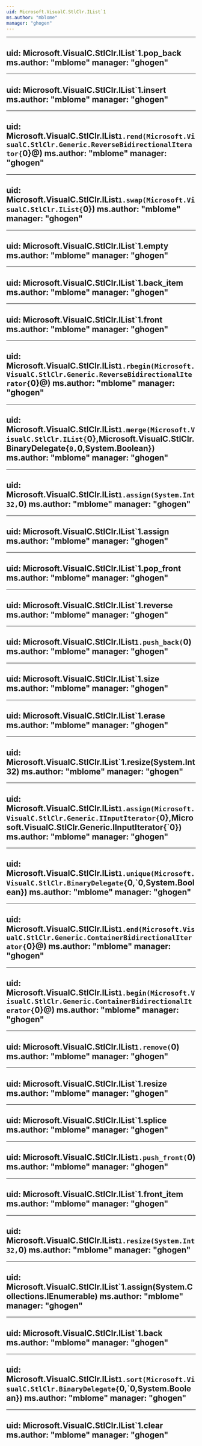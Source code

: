 ```yaml
---
uid: Microsoft.VisualC.StlClr.IList`1
ms.author: "mblome"
manager: "ghogen"
---
```


---
uid: Microsoft.VisualC.StlClr.IList`1.pop_back
ms.author: "mblome"
manager: "ghogen"
---

---
uid: Microsoft.VisualC.StlClr.IList`1.insert
ms.author: "mblome"
manager: "ghogen"
---

---
uid: Microsoft.VisualC.StlClr.IList`1.rend(Microsoft.VisualC.StlClr.Generic.ReverseBidirectionalIterator{`0}@)
ms.author: "mblome"
manager: "ghogen"
---

---
uid: Microsoft.VisualC.StlClr.IList`1.swap(Microsoft.VisualC.StlClr.IList{`0})
ms.author: "mblome"
manager: "ghogen"
---

---
uid: Microsoft.VisualC.StlClr.IList`1.empty
ms.author: "mblome"
manager: "ghogen"
---

---
uid: Microsoft.VisualC.StlClr.IList`1.back_item
ms.author: "mblome"
manager: "ghogen"
---

---
uid: Microsoft.VisualC.StlClr.IList`1.front
ms.author: "mblome"
manager: "ghogen"
---

---
uid: Microsoft.VisualC.StlClr.IList`1.rbegin(Microsoft.VisualC.StlClr.Generic.ReverseBidirectionalIterator{`0}@)
ms.author: "mblome"
manager: "ghogen"
---

---
uid: Microsoft.VisualC.StlClr.IList`1.merge(Microsoft.VisualC.StlClr.IList{`0},Microsoft.VisualC.StlClr.BinaryDelegate{`0,`0,System.Boolean})
ms.author: "mblome"
manager: "ghogen"
---

---
uid: Microsoft.VisualC.StlClr.IList`1.assign(System.Int32,`0)
ms.author: "mblome"
manager: "ghogen"
---

---
uid: Microsoft.VisualC.StlClr.IList`1.assign
ms.author: "mblome"
manager: "ghogen"
---

---
uid: Microsoft.VisualC.StlClr.IList`1.pop_front
ms.author: "mblome"
manager: "ghogen"
---

---
uid: Microsoft.VisualC.StlClr.IList`1.reverse
ms.author: "mblome"
manager: "ghogen"
---

---
uid: Microsoft.VisualC.StlClr.IList`1.push_back(`0)
ms.author: "mblome"
manager: "ghogen"
---

---
uid: Microsoft.VisualC.StlClr.IList`1.size
ms.author: "mblome"
manager: "ghogen"
---

---
uid: Microsoft.VisualC.StlClr.IList`1.erase
ms.author: "mblome"
manager: "ghogen"
---

---
uid: Microsoft.VisualC.StlClr.IList`1.resize(System.Int32)
ms.author: "mblome"
manager: "ghogen"
---

---
uid: Microsoft.VisualC.StlClr.IList`1.assign(Microsoft.VisualC.StlClr.Generic.IInputIterator{`0},Microsoft.VisualC.StlClr.Generic.IInputIterator{`0})
ms.author: "mblome"
manager: "ghogen"
---

---
uid: Microsoft.VisualC.StlClr.IList`1.unique(Microsoft.VisualC.StlClr.BinaryDelegate{`0,`0,System.Boolean})
ms.author: "mblome"
manager: "ghogen"
---

---
uid: Microsoft.VisualC.StlClr.IList`1.end(Microsoft.VisualC.StlClr.Generic.ContainerBidirectionalIterator{`0}@)
ms.author: "mblome"
manager: "ghogen"
---

---
uid: Microsoft.VisualC.StlClr.IList`1.begin(Microsoft.VisualC.StlClr.Generic.ContainerBidirectionalIterator{`0}@)
ms.author: "mblome"
manager: "ghogen"
---

---
uid: Microsoft.VisualC.StlClr.IList`1.remove(`0)
ms.author: "mblome"
manager: "ghogen"
---

---
uid: Microsoft.VisualC.StlClr.IList`1.resize
ms.author: "mblome"
manager: "ghogen"
---

---
uid: Microsoft.VisualC.StlClr.IList`1.splice
ms.author: "mblome"
manager: "ghogen"
---

---
uid: Microsoft.VisualC.StlClr.IList`1.push_front(`0)
ms.author: "mblome"
manager: "ghogen"
---

---
uid: Microsoft.VisualC.StlClr.IList`1.front_item
ms.author: "mblome"
manager: "ghogen"
---

---
uid: Microsoft.VisualC.StlClr.IList`1.resize(System.Int32,`0)
ms.author: "mblome"
manager: "ghogen"
---

---
uid: Microsoft.VisualC.StlClr.IList`1.assign(System.Collections.IEnumerable)
ms.author: "mblome"
manager: "ghogen"
---

---
uid: Microsoft.VisualC.StlClr.IList`1.back
ms.author: "mblome"
manager: "ghogen"
---

---
uid: Microsoft.VisualC.StlClr.IList`1.sort(Microsoft.VisualC.StlClr.BinaryDelegate{`0,`0,System.Boolean})
ms.author: "mblome"
manager: "ghogen"
---

---
uid: Microsoft.VisualC.StlClr.IList`1.clear
ms.author: "mblome"
manager: "ghogen"
---
